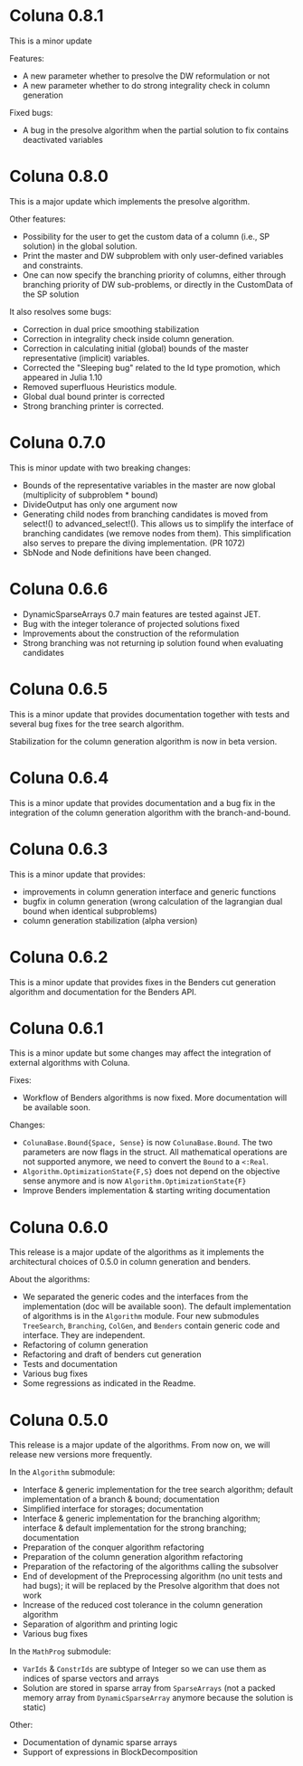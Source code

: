 # Coluna 0.8.1

This is a minor update 

Features:
- A new parameter whether to presolve the DW reformulation or not
- A new parameter whether to do strong integrality check in column generation

Fixed bugs:
- A bug in the presolve algorithm when the partial solution to fix contains deactivated variables

# Coluna 0.8.0

This is a major update which implements the presolve algorithm. 

Other features:
- Possibility for the user to get the custom data of a column (i.e., SP solution) in the global solution. 
- Print the master and DW subproblem with only user-defined variables and constraints.
- One can now specify the branching priority of columns, either through branching priority of DW sub-problems, 
  or directly in the CustomData of the SP solution 

It also resolves some bugs:
- Correction in dual price smoothing stabilization
- Correction in integrality check inside column generation. 
- Correction in calculating initial (global) bounds of the master representative (implicit) variables.
- Corrected the "Sleeping bug" related to the Id type promotion, which appeared in Julia 1.10
- Removed superfluous Heuristics module.
- Global dual bound printer is corrected
- Strong branching printer is corrected. 

# Coluna 0.7.0

This is minor update with two breaking changes:
- Bounds of the representative variables in the master are now global (multiplicity of subproblem * bound)
- DivideOutput has only one argument now
- Generating child nodes from branching candidates is moved from select!() to advanced_select!(). This allows us to simplify the interface of branching candidates (we remove nodes from them). This simplification also serves to prepare the diving implementation. (PR 1072)
- SbNode and Node definitions have been changed.

# Coluna 0.6.6

- DynamicSparseArrays 0.7 main features are tested against JET.
- Bug with the integer tolerance of projected solutions fixed
- Improvements about the construction of the reformulation
- Strong branching was not returning ip solution found when evaluating candidates

# Coluna 0.6.5

This is a minor update that provides documentation together with tests and several bug fixes for the tree search
algorithm.

Stabilization for the column generation algorithm is now in beta version.

# Coluna 0.6.4

This is a minor update that provides documentation and a bug fix in the integration of the column generation algorithm with the branch-and-bound.
 
# Coluna 0.6.3

This is a minor update that provides:
- improvements in column generation interface and generic functions
- bugfix in column generation (wrong calculation of the lagrangian dual bound when identical subproblems)
- column generation stabilization (alpha version)

# Coluna 0.6.2

This is a minor update that provides fixes in the Benders cut generation algorithm and documentation for the Benders API.

# Coluna 0.6.1

This is a minor update but some changes may affect the integration of external algorithms 
with Coluna.

Fixes:
- Workflow of Benders algorithms is now fixed. More documentation will be available soon.

Changes:
- `ColunaBase.Bound{Space, Sense}` is now `ColunaBase.Bound`. The two parameters are now flags in the struct. All mathematical operations are not supported anymore, we need to convert the `Bound` to a `<:Real`.
- `Algorithm.OptimizationState{F,S}` does not depend on the objective sense anymore and is now `Algorithm.OptimizationState{F}`
- Improve Benders implementation & starting writing documentation


# Coluna 0.6.0

This release is a major update of the algorithms as it implements the architectural choices of 0.5.0 in column generation and benders.

About the algorithms:
- We separated the generic codes and the interfaces from the implementation (doc will be available soon). The default implementation of algorithms is in the `Algorithm` module. Four new submodules `TreeSearch`, `Branching`, `ColGen`, and `Benders` contain generic code and interface. They are independent.
- Refactoring of column generation
- Refactoring and draft of benders cut generation
- Tests and documentation
- Various bug fixes
- Some regressions as indicated in the Readme.

# Coluna 0.5.0

This release is a major update of the algorithms.
From now on, we will release new versions more frequently.

In the `Algorithm` submodule:

- Interface & generic implementation for the tree search algorithm; default implementation of a branch & bound; documentation
- Simplified interface for storages; documentation
- Interface & generic implementation for the branching algorithm; interface & default implementation for the strong branching; documentation
- Preparation of the conquer algorithm refactoring 
- Preparation of the column generation algorithm refactoring 
- Preparation of the refactoring of the algorithms calling the subsolver
- End of development of the Preprocessing algorithm (no unit tests and had bugs); it will be replaced by the Presolve algorithm that does not work
- Increase of the reduced cost tolerance in the column generation algorithm
- Separation of algorithm and printing logic
- Various bug fixes


In the `MathProg` submodule:

- `VarIds` & `ConstrIds` are subtype of Integer so we can use them as indices of sparse vectors and arrays
- Solution are stored in sparse array from `SparseArrays` (not a packed memory array from `DynamicSparseArray` anymore because the solution is static)


Other:

- Documentation of dynamic sparse arrays
- Support of expressions in BlockDecomposition
